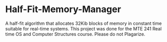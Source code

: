 # Half-Fit-Memory-Manager
A half-fit algorithm that allocates 32Kib blocks of memory in constant time suitable for real-time systems.
This project was done for the MTE 241 Real time OS and Computer Structures course. Please do not Plagarize. 
